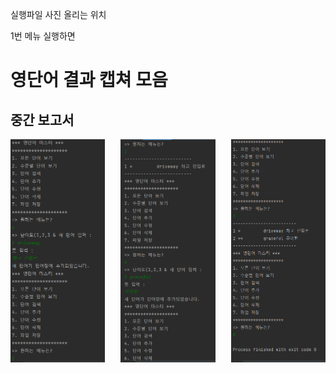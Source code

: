 
실행파일 사진 올리는 위치 

1번 메뉴 실행하면 
 # 영단어 결과 캡쳐 모음 

 ## 중간 보고서 
<div style="display: flex; justify-content: space-between;">
    <img src="https://github.com/sanghyunlee77/2023_JAVACRUD_project1/blob/master/screenshot/%EC%8B%A4%ED%94%84%EC%98%88%EC%8B%9C1.png?raw=true" alt="실행예시1" style="max-width: 30%;">
    <img src="https://github.com/sanghyunlee77/2023_JAVACRUD_project1/blob/master/screenshot/%EC%8B%A4%ED%94%84%EC%98%88%EC%8B%9C2.png?raw=true" alt="실행예시2" style="max-width: 30%;">
    <img src="https://github.com/sanghyunlee77/2023_JAVACRUD_project1/blob/master/screenshot/%EC%8B%A4%ED%94%84%EC%98%88%EC%8B%9C3.png?raw=true" alt="실행예시3" style="max-width: 30%;">
</div>
